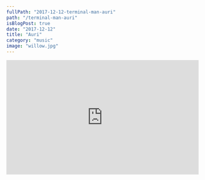 ```yaml
---
fullPath: "2017-12-12-terminal-man-auri"
path: "/terminal-man-auri"
isBlogPost: true
date: "2017-12-12"
title: "Auri"
category: "music"
image: "willow.jpg"
---
```


<iframe width="100%" height="300" scrolling="no" frameborder="no" src="https://w.soundcloud.com/player/?url=https%3A//api.soundcloud.com/tracks/367851881&amp;color=%23ff5500&amp;auto_play=false&amp;hide_related=false&amp;show_comments=true&amp;show_user=true&amp;show_reposts=false&amp;show_teaser=true&amp;visual=true"></iframe>